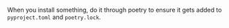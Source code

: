 When you install something, do it through poetry to ensure it gets added to `pyproject.toml` and `poetry.lock`.
